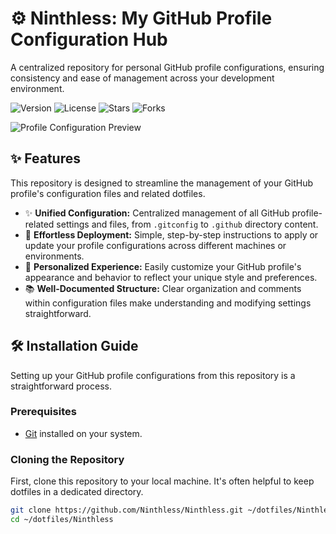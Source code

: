 # ⚙️ Ninthless: My GitHub Profile Configuration Hub

A centralized repository for personal GitHub profile configurations, ensuring consistency and ease of management across your development environment.

<!-- Badges -->
![Version](https://img.shields.io/badge/version-1.0.0-blue)
![License](https://img.shields.io/badge/license-None-lightgrey)
![Stars](https://img.shields.io/github/stars/Ninthless/Ninthless?style=social)
![Forks](https://img.shields.io/github/forks/Ninthless/Ninthless?style=social)

<!-- Preview Image -->
![Profile Configuration Preview](/preview_example.png)


## ✨ Features

This repository is designed to streamline the management of your GitHub profile's configuration files and related dotfiles.

*   ✨ **Unified Configuration:** Centralized management of all GitHub profile-related settings and files, from `.gitconfig` to `.github` directory content.
*   🚀 **Effortless Deployment:** Simple, step-by-step instructions to apply or update your profile configurations across different machines or environments.
*   🎨 **Personalized Experience:** Easily customize your GitHub profile's appearance and behavior to reflect your unique style and preferences.
*   📚 **Well-Documented Structure:** Clear organization and comments within configuration files make understanding and modifying settings straightforward.


## 🛠️ Installation Guide

Setting up your GitHub profile configurations from this repository is a straightforward process.

### Prerequisites

*   [Git](https://git-scm.com/) installed on your system.

### Cloning the Repository

First, clone this repository to your local machine. It's often helpful to keep dotfiles in a dedicated directory.

```bash
git clone https://github.com/Ninthless/Ninthless.git ~/dotfiles/Ninthless
cd ~/dotfiles/Ninthless
